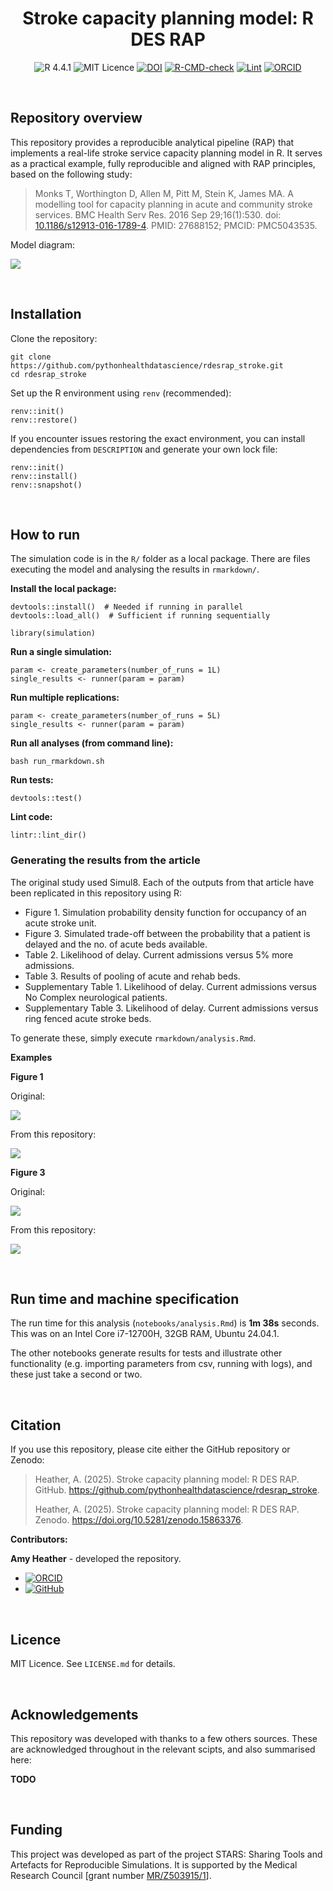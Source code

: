 <div align="center">

# Stroke capacity planning model: R DES RAP

<!-- badges: start -->
![R 4.4.1](https://img.shields.io/badge/-R_4.4.1-276DC2?&logo=r&logoColor=white)
![MIT Licence](https://img.shields.io/badge/Licence-MIT-green.svg?&labelColor=gray)
[![DOI](https://zenodo.org/badge/DOI/10.5281/zenodo.15863376.svg)](https://doi.org/10.5281/zenodo.15863376)
[![R-CMD-check](https://github.com/pythonhealthdatascience/rdesrap_stroke/actions/workflows/R-CMD-check.yaml/badge.svg)](https://github.com/pythonhealthdatascience/rdesrap_stroke/actions/workflows/R-CMD-check.yaml)
[![Lint](https://github.com/pythonhealthdatascience/rdesrap_stroke/actions/workflows/lint.yaml/badge.svg)](https://github.com/pythonhealthdatascience/rdesrap_stroke/actions/workflows/lint.yaml)
[![ORCID](https://img.shields.io/badge/ORCID_Amy_Heather-0000--0002--6596--3479-A6CE39?&logo=orcid&logoColor=white)](https://orcid.org/0000-0002-6596-3479)
<!-- badges: end -->
</div>

<br>

## Repository overview

This repository provides a reproducible analytical pipeline (RAP) that implements a real-life stroke service capacity planning model in R. It serves as a practical example, fully reproducible and aligned with RAP principles, based on the following study:

> Monks T, Worthington D, Allen M, Pitt M, Stein K, James MA. A modelling tool for capacity planning in acute and community stroke services. BMC Health Serv Res. 2016 Sep 29;16(1):530. doi: [10.1186/s12913-016-1789-4](https://doi.org/10.1186/s12913-016-1789-4). PMID: 27688152; PMCID: PMC5043535.

Model diagram:

![](images/stroke_rehab_design.png)

<br>

## Installation

Clone the repository:

```{.r}
git clone https://github.com/pythonhealthdatascience/rdesrap_stroke.git
cd rdesrap_stroke
```

Set up the R environment using `renv` (recommended):

```{.r}
renv::init()
renv::restore()
```

If you encounter issues restoring the exact environment, you can install dependencies from `DESCRIPTION` and generate your own lock file:

```{.r}
renv::init()
renv::install()
renv::snapshot()
```

<br>

## How to run

The simulation code is in the `R/` folder as a local package. There are files executing the model and analysing the results in `rmarkdown/`.

**Install the local package:**

```{.r}
devtools::install()  # Needed if running in parallel
devtools::load_all()  # Sufficient if running sequentially

library(simulation)
```

**Run a single simulation:**

```{.r}
param <- create_parameters(number_of_runs = 1L)
single_results <- runner(param = param)
```

**Run multiple replications:**

```{.r}
param <- create_parameters(number_of_runs = 5L)
single_results <- runner(param = param)
```

**Run all analyses (from command line):**

```{.r}
bash run_rmarkdown.sh
```

**Run tests:**

```{.r}
devtools::test()
```

**Lint code:**

```{.r}
lintr::lint_dir()
```

### Generating the results from the article

The original study used Simul8. Each of the outputs from that article have been replicated in this repository using R:

* Figure 1. Simulation probability density function for occupancy of an acute stroke unit.
* Figure 3. Simulated trade-off between the probability that a patient is delayed and the no. of acute beds available.
* Table 2. Likelihood of delay. Current admissions versus 5% more admissions.
* Table 3. Results of pooling of acute and rehab beds.
* Supplementary Table 1. Likelihood of delay. Current admissions versus No Complex neurological patients.
* Supplementary Table 3. Likelihood of delay. Current admissions versus ring fenced acute stroke beds.

To generate these, simply execute `rmarkdown/analysis.Rmd`.

**Examples**

**Figure 1**

Original:

![](docs/article/fig1.png)

From this repository:

![](outputs/figure1_asu.png)

**Figure 3**

Original:

![](docs/article/fig3.png)

From this repository:

![](outputs/figure3_asu.png)

<br>

## Run time and machine specification

The run time for this analysis (`notebooks/analysis.Rmd`) is **1m 38s** seconds. This was on an Intel Core i7-12700H, 32GB RAM, Ubuntu 24.04.1.

The other notebooks generate results for tests and illustrate other functionality (e.g. importing parameters from csv, running with logs), and these just take a second or two.

<br>

## Citation

If you use this repository, please cite either the GitHub repository or Zenodo:

> Heather, A. (2025). Stroke capacity planning model: R DES RAP. GitHub. https://github.com/pythonhealthdatascience/rdesrap_stroke.
>
> Heather, A. (2025). Stroke capacity planning model: R DES RAP. Zenodo. https://doi.org/10.5281/zenodo.15863376.

**Contributors:**

**Amy Heather** - developed the repository.

* [![ORCID](https://img.shields.io/badge/ORCID-0000--0002--6596--3479-A6CE39?style=for-the-badge&logo=orcid&logoColor=white)](https://orcid.org/0000-0002-6596-3479)
* [![GitHub](https://img.shields.io/badge/GitHub-amyheather-181717?style=for-the-badge&logo=github&logoColor=white)](https://github.com/amyheather)

<br>

## Licence

MIT Licence. See `LICENSE.md` for details.

<br>

## Acknowledgements

This repository was developed with thanks to a few others sources. These are acknowledged throughout in the relevant scipts, and also summarised here:

**TODO**

<br>

## Funding

This project was developed as part of the project STARS: Sharing Tools and Artefacts for Reproducible Simulations. It is supported by the Medical Research Council [grant number [MR/Z503915/1](https://gtr.ukri.org/projects?ref=MR%2FZ503915%2F1)].
